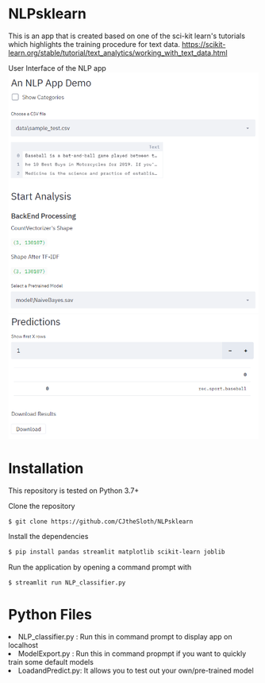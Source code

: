 # NLPsklearn
This is an app that is created based on one of the sci-kit learn's tutorials which highlights the training procedure for text data.
https://scikit-learn.org/stable/tutorial/text_analytics/working_with_text_data.html

User Interface of the NLP app
<img src = "UI/sample_img1.png">
<img src = "UI/sample_img2.png">

# Installation

This repository is tested on Python 3.7+

Clone the repository

```sh
$ git clone https://github.com/CJtheSloth/NLPsklearn
```

Install the dependencies

```sh
$ pip install pandas streamlit matplotlib scikit-learn joblib
```

Run the application by opening a command prompt with
```sh
$ streamlit run NLP_classifier.py
```

# Python Files
<list>
  <li> NLP_classifier.py : Run this in command prompt to display app on localhost
  <li> ModelExport.py : Run this in command propmpt if you want to quickly train some default models
  <li> LoadandPredict.py: It allows you to test out your own/pre-trained model
</list>

